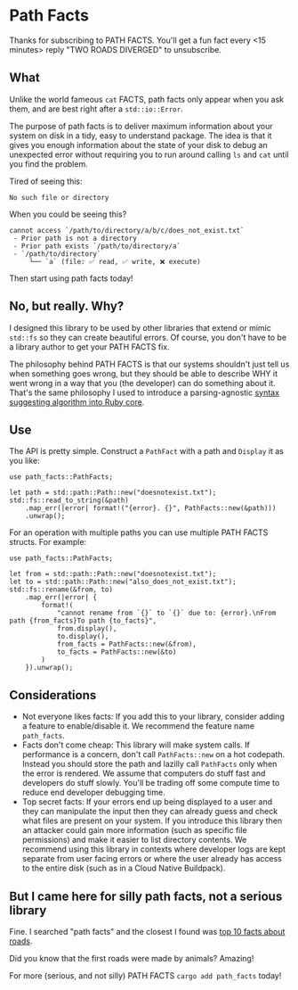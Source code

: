 # Path Facts

Thanks for subscribing to PATH FACTS. You'll get a fun fact every \<15 minutes\> reply "TWO ROADS DIVERGED" to unsubscribe.

## What

Unlike the world fameous `cat` FACTS, path facts only appear when you ask them, and are best right after a `std::io::Error`.

The purpose of path facts is to deliver maximum information about your system on disk in a tidy, easy to understand package. The idea is that it gives you enough information about the state of your disk to debug an unexpected error without requiring you to run around calling `ls` and `cat` until you find the problem.

Tired of seeing this:

```text
No such file or directory
```

When you could be seeing this?

```text
cannot access `/path/to/directory/a/b/c/does_not_exist.txt`
 - Prior path is not a directory
 - Prior path exists `/path/to/directory/a`
 - `/path/to/directory`
     └── `a` (file: ✅ read, ✅ write, ❌ execute)
```

Then start using path facts today!

## No, but really. Why?

I designed this library to be used by other libraries that extend or mimic `std::fs` so they can create beautiful errors. Of course, you don't have to be a library author to get your PATH FACTS fix.

The philosophy behind PATH FACTS is that our systems shouldn't just tell us when something goes wrong, but they should be able to describe WHY it went wrong in a way that you (the developer) can do something about it. That's the same philosophy I used to introduce a parsing-agnostic [syntax suggesting algorithm into Ruby core](https://github.com/ruby/syntax_suggest).

## Use

The API is pretty simple. Construct a `PathFact` with a path and `Display` it as you like:

```rust,no_run
use path_facts::PathFacts;

let path = std::path::Path::new("doesnotexist.txt");
std::fs::read_to_string(&path)
    .map_err(|error| format!("{error}. {}", PathFacts::new(&path)))
    .unwrap();
```

For an operation with multiple paths you can use multiple PATH FACTS structs. For example:

```rust,no_run
use path_facts::PathFacts;

let from = std::path::Path::new("doesnotexist.txt");
let to = std::path::Path::new("also_does_not_exist.txt");
std::fs::rename(&from, to)
    .map_err(|error| {
        format!(
            "cannot rename from `{}` to `{}` due to: {error}.\nFrom path {from_facts}To path {to_facts}",
            from.display(),
            to.display(),
            from_facts = PathFacts::new(&from),
            to_facts = PathFacts::new(&to)
        )
    }).unwrap();
```

## Considerations

- Not everyone likes facts: If you add this to your library, consider adding a feature to enable/disable it. We recommend the feature name `path_facts`.
- Facts don't come cheap: This library will make system calls. If performance is a concern, don't call `PathFacts::new` on a hot codepath. Instead you should store the path and lazilly call `PathFacts` only when the error is rendered. We assume that computers do stuff fast and developers do stuff slowly. You'll be trading off some compute time to reduce end developer debugging time.
- Top secret facts: If your errors end up being displayed to a user and they can manipulate the input then they can already guess and check what files are present on your system. If you introduce this library then an attacker could gain more information (such as specific file permissions) and make it easier to list directory contents. We recommend using this library in contexts where developer logs are kept separate from user facing errors or where the user already has access to the entire disk (such as in a Cloud Native Buildpack).

## But I came here for silly path facts, not a serious library

Fine. I searched "path facts" and the closest I found was [top 10 facts about roads](https://www.funkidslive.com/learn/top-10-facts/top-ten-facts-about-roads/).

Did you know that the first roads were made by animals? Amazing!

For more (serious, and not silly) PATH FACTS `cargo add path_facts` today!
